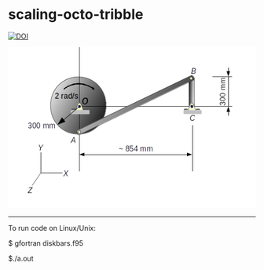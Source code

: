 scaling-octo-tribble
====================

[![DOI](https://zenodo.org/badge/4183/lfle/scaling-octo-tribble.svg)](https://zenodo.org/badge/latestdoi/4183/lfle/scaling-octo-tribble)

![alt text](images/mecanismoArticulado.png "The Full Turn Geometry")

***

To run code on Linux/Unix:

$ gfortran diskbars.f95

$./a.out

